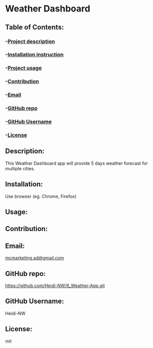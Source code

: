  # Weather Dashboard
## Table of Contents:
### -[Project description](#Description)
### -[Installation instruction](#Installation)
### -[Project usage](#Usage)
### -[Contribution](#Contribution)
### -[Email](#Email)
### -[GitHub repo](#repo)
### -[GitHub Username](#username)
### -[License](#License)

## Description:
This Weather Dashboard app will provide 5 days weather forecast for multiple cities.

## Installation:
Use browser (eg. Chrome, Firefox)

## Usage:


## Contribution:


## Email:
mcmarketing.ad@gmail.com

## GitHub repo:
https://github.com/Heidi-NW/6_Weather-App.git

## GitHub Username:
Heidi-NW

## License:
mit
